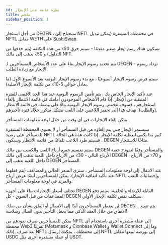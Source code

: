 ```yaml
---
id: نظرة عامة على الإيجار
title: ملخص
sidebar_position: 1
---
```


من أجل استئجار DEGEN ، ستحتاج إلى NFTL في محفظتك المشفرة (يمكن تبديل NFTL مقابل WETH على [SushiSwap](https://sushi.com/).

سيكون هناك رسم إيجار صغير مقدمًا - سيتم حرق 50٪ من هذه التكلفة (يتم حذفها من التداول) و 50٪ يذهب إلى مالك NFT.

يتم تحديد رسوم الإيجار بناءً على عدد الأشخاص المستأجرين لـ DEGEN - تزداد رسوم الإيجار مع زيادة الطلب.

سيتم فرض رسوم الإيجار أسبوعيًا ، مع بدء رسوم الإيجار اليومية بعد الأسبوع الأول (ما يعادل حوالي 5-10٪ من تكلفة الإيجار الأصلية).

عند تأكيد الإيجار الخاص بك ، يتم تأمين الرسوم اليومية عند هذا الحد الأقصى للفترة المتبقية من الإيجار. إذا قام الأشخاص الموجودون أمامك في قائمة الانتظار بإلغاء استئجارهم ، فسوف تنخفض رسوم الإيجار اليومية بناءً على وضعك في قائمة الانتظار (والطلب). يهدف هذا إلى تحفيز اللاعبين على اللعب بشكل متكرر خلال فترة تأجيرهم.

يمكن إلغاء الإيجارات في أي وقت من خلال لوحة معلومات المستأجر [](https://niftyleague.com/profile).

سيستمر الإيجار حتى يتم إلغاؤه من قبل المستأجر أو لا تحتوي المحفظة المشفرة للمستأجر على رصيد NFTL كبير بما يكفي لتغطية تكلفة الإيجار. إذا كانت هذه هي الحالة ، فسيتم طرد اللاعب تلقائيًا من قائمة الانتظار وسيكون DEGEN متاحًا للاستئجار.

سيتم تقسيم جميع أرباح اللعب والكسب بين مالك DEGEN والمستأجر وفقًا لنموذج حصة الأرباح التالي - 30٪ من الأرباح داخل اللعبة تذهب إلى مالك DEGEN ، و 70٪ من الأرباح داخل اللعبة تذهب إلى DEGEN المستأجر.

عند الانتقال إلى لوحة معلومات المستأجر ، سترى السعر الحالي والمضاعف (يتم قفلهما عند تأكيد اتفاقية الإيجار). يمكن للمستأجرين أيضًا عرض أرباح NFTL وإحصائيات اللعب والمزيد في لوحة معلومات المستأجر.

تختلف أسعار الإيجارات بناءً على أجهزة DEGEN القابلة للارتداء والخلفية. سيتم دفع المضاعفات من قبل السوق - كل DEGEN سيكلف نفس تكلفة الإيجار الأولي.

لن يضطر المستأجرون أبدًا إلى الاتصال أو القلق بشأن من يملك DEGEN - يتم تنفيذ الاتفاق من خلال العقد الذكي مما يجعل التأجير بدون اتصال وسلاسة!

يمكن للمستأجرين صرف نقودهم من NFTL إلى عملة مشفرة أخرى باستخدام أي محفظة Web3 تقريبًا (Metamask و Cionbase Wallet و Wallet Connect وما إلى ذلك). بعد صرف NFTL إلى محفظتك ، يمكنك إرسال NFTL إلى بورصة لبيعها مقابل USDC أو عملة مستقرة أخرى مثل USDT.
